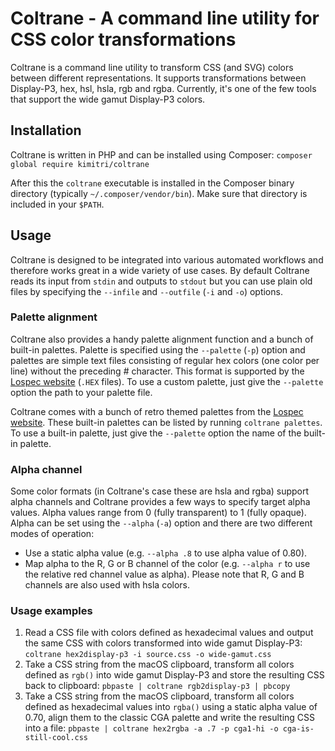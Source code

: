 # Coltrane - A command line utility for CSS color transformations

Coltrane is a command line utility to transform CSS (and SVG) colors between different representations. It supports transformations between Display-P3, hex, hsl, hsla, rgb and rgba. Currently, it's one of the few tools that support the wide gamut Display-P3 colors.

## Installation

Coltrane is written in PHP and can be installed using Composer: `composer global require kimitri/coltrane`

After this the `coltrane` executable is installed in the Composer binary directory (typically `~/.composer/vendor/bin`). Make sure that directory is included in your `$PATH`.

## Usage

Coltrane is designed to be integrated into various automated workflows and therefore works great in a wide variety of use cases. By default Coltrane reads its input from `stdin` and outputs to `stdout` but you can use plain old files by specifying the `--infile` and `--outfile` (`-i` and `-o`) options.

### Palette alignment

Coltrane also provides a handy palette alignment function and a bunch of built-in palettes. Palette is specified using the `--palette` (`-p`) option and palettes are simple text files consisting of regular hex colors (one color per line) without the preceding # character. This format is supported by the [Lospec website](https://lospec.com/palette-list) (`.HEX` files). To use a custom palette, just give the `--palette` option the path to your palette file.

Coltrane comes with a bunch of retro themed palettes from the [Lospec website](https://lospec.com/palette-list). These built-in palettes can be listed by running `coltrane palettes`. To use a built-in palette, just give the `--palette` option the name of the built-in palette.

### Alpha channel

Some color formats (in Coltrane's case these are hsla and rgba) support alpha channels and Coltrane provides a few ways to specify target alpha values. Alpha values range from 0 (fully transparent) to 1 (fully opaque). Alpha can be set using the `--alpha` (`-a`) option and there are two different modes of operation:

- Use a static alpha value (e.g. `--alpha .8` to use alpha value of 0.80).
- Map alpha to the R, G or B channel of the color (e.g. `--alpha r` to use the relative red channel value as alpha). Please note that R, G and B channels are also used with hsla colors.

### Usage examples

1. Read a CSS file with colors defined as hexadecimal values and output the same CSS with colors transformed into wide gamut Display-P3: `coltrane hex2display-p3 -i source.css -o wide-gamut.css`
2. Take a CSS string from the macOS clipboard, transform all colors defined as `rgb()` into wide gamut Display-P3 and store the resulting CSS back to clipboard: `pbpaste | coltrane rgb2display-p3 | pbcopy`
3. Take a CSS string from the macOS clipboard, transform all colors defined as hexadecimal values into `rgba()` using a static alpha value of 0.70, align them to the classic CGA palette and write the resulting CSS into a file: `pbpaste | coltrane hex2rgba -a .7 -p cga1-hi -o cga-is-still-cool.css`
